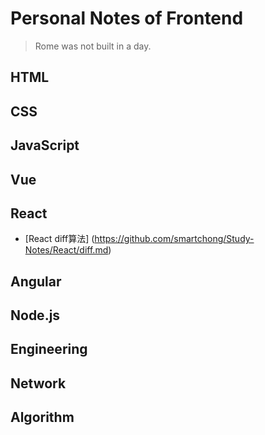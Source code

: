 # Personal Notes of Frontend

> Rome was not built in a day.

## HTML


## CSS


## JavaScript 


## Vue


## React
 * [React diff算法] (https://github.com/smartchong/Study-Notes/React/diff.md)


## Angular


## Node.js


## Engineering


## Network


## Algorithm

